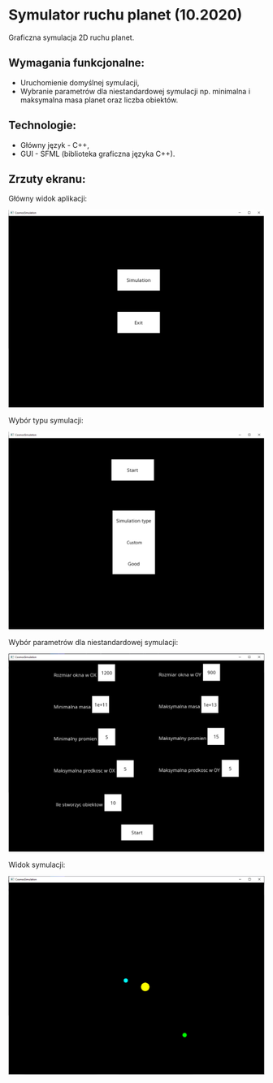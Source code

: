 # Symulator ruchu planet (10.2020)
Graficzna symulacja 2D ruchu planet.

## Wymagania funkcjonalne:
* Uruchomienie domyślnej symulacji,
* Wybranie parametrów dla niestandardowej symulacji np. minimalna i maksymalna masa planet oraz liczba obiektów.

## Technologie:
* Główny język - C++,
* GUI - SFML (biblioteka graficzna języka C++).

## Zrzuty ekranu:

Główny widok aplikacji:
<p align="center">
    <img src="img/okno-glowne.png">
</p>

Wybór typu symulacji:
<p align="center">
    <img src="img/wybor-typu-symulacji.png">
</p>

Wybór parametrów dla niestandardowej symulacji:
<p align="center">
    <img src="img/wybor-parametrow.png">
</p>

Widok symulacji:
<p align="center">
    <img src="img/symulator.png">
</p>
